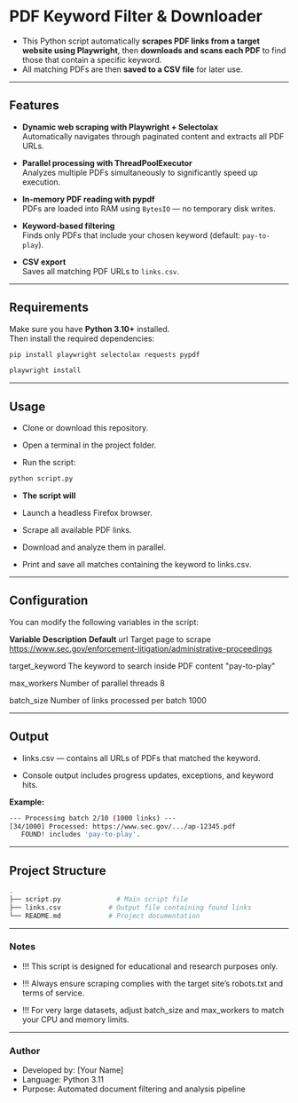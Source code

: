 # PDF Keyword Filter & Downloader

- This Python script automatically **scrapes PDF links from a target website using Playwright**, then **downloads and scans each PDF** to find those that contain a specific keyword.  
- All matching PDFs are then **saved to a CSV file** for later use.

---

## Features

- **Dynamic web scraping with Playwright + Selectolax**  
  Automatically navigates through paginated content and extracts all PDF URLs.

- **Parallel processing with ThreadPoolExecutor**  
  Analyzes multiple PDFs simultaneously to significantly speed up execution.

- **In-memory PDF reading with pypdf**  
  PDFs are loaded into RAM using `BytesIO` — no temporary disk writes.

- **Keyword-based filtering**  
  Finds only PDFs that include your chosen keyword (default: `pay-to-play`).

- **CSV export**  
  Saves all matching PDF URLs to `links.csv`.

---

## Requirements

Make sure you have **Python 3.10+** installed.  
Then install the required dependencies:

```bash
pip install playwright selectolax requests pypdf

playwright install
```
---

## Usage

- Clone or download this repository.

- Open a terminal in the project folder.

- Run the script:


```bash
python script.py
```

- **The script will**

- Launch a headless Firefox browser.

- Scrape all available PDF links.

- Download and analyze them in parallel.

- Print and save all matches containing the keyword to links.csv.

---

## Configuration

You can modify the following variables in the script:

**Variable**	            **Description**	                                **Default**
url	                    Target page to scrape	                    https://www.sec.gov/enforcement-litigation/administrative-proceedings

target_keyword	        The keyword to search inside PDF content	"pay-to-play"

max_workers	            Number of parallel threads	                8

batch_size	            Number of links processed per batch         1000

---

## Output

- links.csv — contains all URLs of PDFs that matched the keyword.

- Console output includes progress updates, exceptions, and keyword hits.

**Example:**

```bash
--- Processing batch 2/10 (1000 links) ---
[34/1000] Processed: https://www.sec.gov/.../ap-12345.pdf
   FOUND! includes 'pay-to-play'.
```

---

## Project Structure
```bash
.
├── script.py              # Main script file
├── links.csv            # Output file containing found links
└── README.md            # Project documentation
```

---

### Notes

- !!! This script is designed for educational and research purposes only.

- !!! Always ensure scraping complies with the target site’s robots.txt and terms of service.

- !!! For very large datasets, adjust batch_size and max_workers to match your CPU and memory limits.

---

### Author

- Developed by: [Your Name]
- Language: Python 3.11
- Purpose: Automated document filtering and analysis pipeline

